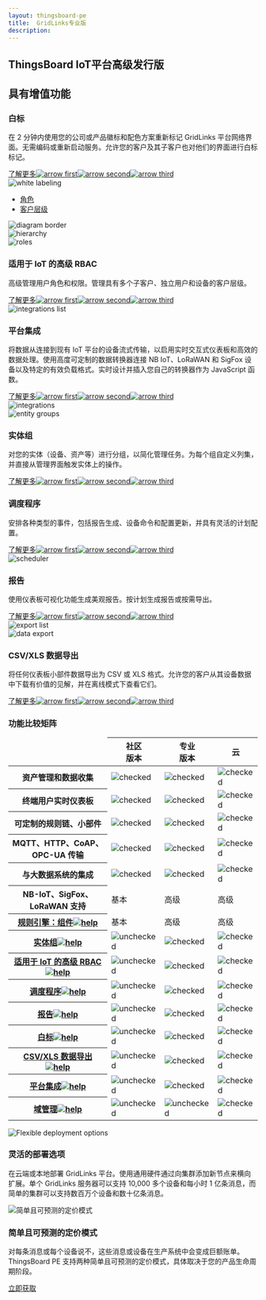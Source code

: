 ```yaml
---
layout: thingsboard-pe
title:  GridLinks专业版
description: 
---
```

<main>
    <section id="tb-customers">
        <div class="main-div">
            <a href="/industries/telecom/#tmobile" aria-hidden="true"><object data="https://img.thingsboard.io/customers/clear/t-mobile.svg"></object></a>
            <a href="https://www.bosch.com/" aria-hidden="true"><object data="https://img.thingsboard.io/customers/clear/bosch.svg"></object></a>
            <a href="https://www.prosegur.com/" aria-hidden="true"><object data="https://img.thingsboard.io/customers/clear/prosegur.svg"></object></a>
            <a href="http://www.engie.sk/en/kontakt" aria-hidden="true"><object data="https://img.thingsboard.io/customers/clear/engie.svg"></object></a>
            <a href="/industries/smart-energy/#circutor" aria-hidden="true"><object data="https://img.thingsboard.io/customers/clear/circutor.svg"></object></a>
            <a href="/industries/telecom/#tektelic" aria-hidden="true"><object data="https://img.thingsboard.io/customers/clear/tektelic.svg"></object></a>
        </div>
    </section>
    <section id="intro">
        <div class="main-div">
            <h1>ThingsBoard IoT平台高级发行版</h1>
            <h2 class="sub-title clari">具有增值功能</h2>
        </div>
    </section>
    <section id="labeling">
        <div class="main-div">
            <div id="features-top">
                <div id="background-white-labeling">
                    <div class="main1"></div><div class="small1"></div><div class="small2"></div><div class="small3"></div>
                </div>
                <div class="block">
                    <div class="feature-des">
                    <h3 class="item-heading">白标</h3>
                    <p>在 2 分钟内使用您的公司或产品徽标和配色方案重新标记 GridLinks 平台网络界面。无需编码或重新启动服务。允许您的客户及其子客户也对他们的界面进行白标标记。</p>
                    <a class="read-more-button" href="/docs/user-guide/white-labeling/">了解更多<img class="arrow first" src="/images/pe/read-more-arrow.svg" alt="arrow first"><img class="arrow second" src="/images/pe/read-more-arrow.svg" alt="arrow second"><img class="arrow third" src="/images/pe/read-more-arrow.svg" alt="arrow third"></a>
                    </div>
                    <img class="preview" src="/images/pe/white-labeling.svg" alt="white labeling">
                </div>
                <div class="block">
                    <div id="diagram" class="feature-des preview">
                        <ul>
                            <li id="menu-item-roles" class="menu-item">
                                <a href="javascript:void(0);" onClick="activatePricingSection('roles')">角色</a>
                            </li>
                            <li id="menu-item-hierarchy" class="menu-item">
                                <a href="javascript:void(0);" onClick="activatePricingSection('hierarchy')">客户层级</a>
                            </li>
                        </ul>
                        <img class="diagram-border" src="/images/pe/diagram-border.svg" alt="diagram border">
                        <div id="hierarchy" class="diagram-content">
                            <img src="/images/pe/hierarchy.svg" alt="hierarchy">
                        </div>
                        <div id="roles" class="diagram-content">
                            <img src="/images/pe/roles.svg" alt="roles">
                        </div>
                    </div>
                    <div class="feature-des"><h3 class="item-heading">适用于 IoT 的高级 RBAC</h3>
                    <p>高级管理用户角色和权限。管理具有多个子客户、独立用户和设备的客户层级。</p>
                    <a class="read-more-button" href="/docs/user-guide/rbac/">了解更多<img class="arrow first" src="/images/pe/read-more-arrow.svg" alt="arrow first"><img class="arrow second" src="/images/pe/read-more-arrow.svg" alt="arrow second"><img class="arrow third" src="/images/pe/read-more-arrow.svg" alt="arrow third"></a>
                    </div>
                </div>
            </div>
        </div>
    </section>
    <section id="integration">
        <div class="main-div">
            <div id="features-top-2">
                <div id="lists-first" >
                    <img class="integrations-list" src="/images/pe/integrations-list.svg" alt="integrations list">
                </div>
                <div id="background-platform-integrations" >
                    <div class="main2"></div><div class="small4"></div><div class="small5"></div>
                </div>
                <div class="block dark">
                    <div class="feature-des"><h3 class="item-heading ">平台集成</h3>
                    <p>将数据从连接到现有 IoT 平台的设备流式传输，以启用实时交互式仪表板和高效的数据处理。使用高度可定制的数据转换器连接 NB IoT、LoRaWAN 和 SigFox 设备以及特定的有效负载格式。实时设计并插入您自己的转换器作为 JavaScript 函数。</p>
                    <a class="read-more-button" href="/docs/user-guide/integrations/">了解更多<img class="arrow first" src="/images/pe/read-more-arrow.svg" alt="arrow first"><img class="arrow second" src="/images/pe/read-more-arrow.svg" alt="arrow second"><img class="arrow third" src="/images/pe/read-more-arrow.svg" alt="arrow third"></a>
                    </div>
                    <img class="preview" src="/images/pe/integrations.svg" alt="integrations">
                </div>
                <div class="block">
                    <img class="preview" src="/images/pe/entity-groups.svg" alt="entity groups">
                    <div class="feature-des"><h3 class="item-heading">实体组</h3>
                    <p>对您的实体（设备、资产等）进行分组，以简化管理任务。为每个组自定义列集，并直接从管理界面触发实体上的操作。</p>
                    <a class="read-more-button" href="/docs/user-guide/groups/">了解更多<img class="arrow first" src="/images/pe/read-more-arrow.svg" alt="arrow first"><img class="arrow second" src="/images/pe/read-more-arrow.svg" alt="arrow second"><img class="arrow third" src="/images/pe/read-more-arrow.svg" alt="arrow third"></a>
                    </div>
                </div>
            </div>
        </div>
    </section>
    <section id="scheduler">
        <div class="main-div">
            <div id="features-top-3">
                <div id="background-scheduler" >
                    <div class="main3"></div><div class="small6"></div><div class="small7"></div><div class="small8"></div>
                </div>
                <div class="block double">
                    <div class="left-textblock feature-des"><h3 class="item-heading">调度程序</h3>
                    <p>安排各种类型的事件，包括报告生成、设备命令和配置更新，并具有灵活的计划配置。</p>
                    <a class="read-more-button" href="/docs/user-guide/scheduler/">了解更多<img class="arrow first" src="/images/pe/read-more-arrow.svg" alt="arrow first"><img class="arrow second" src="/images/pe/read-more-arrow.svg" alt="arrow second"><img class="arrow third" src="/images/pe/read-more-arrow.svg" alt="arrow third"></a>
                    </div>
                    <img class="preview" src="/images/pe/scheduler.svg" alt="scheduler">
                    <div class="right-textblock feature-des"><h3 class="item-heading">报告</h3>
                    <p>使用仪表板可视化功能生成美观报告。按计划生成报告或按需导出。</p>
                    <a class="read-more-button" href="/docs/user-guide/reporting/">了解更多<img class="arrow first" src="/images/pe/read-more-arrow.svg" alt="arrow first"><img class="arrow second" src="/images/pe/read-more-arrow.svg" alt="arrow second"><img class="arrow third" src="/images/pe/read-more-arrow.svg" alt="arrow third"></a>
                    </div>
                </div>
            </div>
        </div>
    </section>
    <section id="export">
        <div class="main-div">
            <div id="features-top-4">
                <div id="lists-second" >
                    <img class="export-list" src="/images/pe/export-list.svg" alt="export list">
                </div>
                <div id="background-data-export" >
                    <div class="bottom"></div><div class="small9"></div>
                </div>
                <div class="block end">
                    <img class="preview" src="/images/pe/data-export.svg" alt="data export">
                    <div class="feature-des"><h3 class="item-heading">CSV/XLS 数据导出</h3>
                    <p>将任何仪表板小部件数据导出为 CSV 或 XLS 格式。允许您的客户从其设备数据中下载有价值的见解，并在离线模式下查看它们。</p>
                    <a class="read-more-button" href="/docs/user-guide/csv-xls-data-export/">了解更多<img class="arrow first" src="/images/pe/read-more-arrow.svg" alt="arrow first"><img class="arrow second" src="/images/pe/read-more-arrow.svg" alt="arrow second"><img class="arrow third" src="/images/pe/read-more-arrow.svg" alt="arrow third"></a>
                    </div>
                </div>
            </div>
        </div>
    </section>
    <section id="matrix">
        <div class="main-div">
        <div id="backg-matrix">
        <div class="community"><div class="coln"><div class="head"></div></div></div>
        <div class="prof"><div class="coln"><div class="head"></div></div></div>
        <div class="cloud"><div class="coln"><div class="head"></div></div></div>
        </div>
        <h3>功能比较矩阵</h3>
        <table>
                <thead>
                    <tr>
                        <td></td>
                        <th>社区<br>版本</th>
                        <th>专业<br>版本</th>
                        <th>云</th>
                    </tr>
                </thead>
                <tbody>
                    <tr>
                        <th>资产管理和数据收集</th>
                        <td><img src="/images/pe/checked.svg" alt="checked"></td>
                        <td><img src="/images/pe/checked.svg" alt="checked"></td>
                        <td><img src="/images/pe/checked.svg" alt="checked"></td>
                    </tr>
                    <tr>
                        <th>终端用户实时仪表板</th>
                        <td><img src="/images/pe/checked.svg" alt="checked"></td>
                        <td><img src="/images/pe/checked.svg" alt="checked"></td>
                        <td><img src="/images/pe/checked.svg" alt="checked"></td>
                    </tr>
                    <tr>
                        <th>可定制的规则链、小部件</th>
                        <td><img src="/images/pe/checked.svg" alt="checked"></td>
                        <td><img src="/images/pe/checked.svg" alt="checked"></td>
                        <td><img src="/images/pe/checked.svg" alt="checked"></td>
                    </tr>
                    <tr>
                        <th>MQTT、HTTP、CoAP、OPC-UA 传输</th>
                        <td><img src="/images/pe/checked.svg" alt="checked"></td>
                        <td><img src="/images/pe/checked.svg" alt="checked"></td>
                        <td><img src="/images/pe/checked.svg" alt="checked"></td>
                    </tr>
                    <tr>
                        <th>与大数据系统的集成</th>
                        <td><img src="/images/pe/checked.svg" alt="checked"></td>
                        <td><img src="/images/pe/checked.svg" alt="checked"></td>
                        <td><img src="/images/pe/checked.svg" alt="checked"></td>
                    </tr>
                    <tr>
                        <th>NB-IoT、SigFox、LoRaWAN 支持</th>
                        <td>基本</td>
                        <td>高级</td>
                        <td>高级</td>
                    </tr>
                    <tr>
                        <th><a href="/docs/user-guide/rule-engine-2-0/overview/">规则引擎：组件<img src="/images/pe/help-black18.svg" alt="help"></a></th>
                        <td>基本</td>
                        <td>高级</td>
                        <td>高级</td>
                    </tr>
                    <tr>
                        <th><a href="/docs/user-guide/groups/">实体组<img src="/images/pe/help-black18.svg" alt="help"></a></th>
                        <td><img src="/images/pe/unchecked.svg" alt="unchecked"></td>
                        <td><img src="/images/pe/checked.svg" alt="checked"></td>
                        <td><img src="/images/pe/checked.svg" alt="checked"></td>
                    </tr>
                    <tr>
                        <th><a href="/docs/user-guide/rbac/">适用于 IoT 的高级 RBAC<img src="/images/pe/help-black18.svg" alt="help"></a></th>
                        <td><img src="/images/pe/unchecked.svg" alt="unchecked"></td>
                        <td><img src="/images/pe/checked.svg" alt="checked"></td>
                        <td><img src="/images/pe/checked.svg" alt="checked"></td>
                    </tr>
                    <tr>
                        <th><a href="/docs/user-guide/scheduler/">调度程序<img src="/images/pe/help-black18.svg" alt="help"></a></th>
                        <td><img src="/images/pe/unchecked.svg" alt="unchecked"></td>
                        <td><img src="/images/pe/checked.svg" alt="checked"></td>
                        <td><img src="/images/pe/checked.svg" alt="checked"></td>
                    </tr>
                    <tr>
                        <th><a href="/docs/user-guide/reporting/">报告<img src="/images/pe/help-black18.svg" alt="help"></a></th>
                        <td><img src="/images/pe/unchecked.svg" alt="unchecked"></td>
                        <td><img src="/images/pe/checked.svg" alt="checked"></td>
                        <td><img src="/images/pe/checked.svg" alt="checked"></td>
                    </tr>
                    <tr>
                        <th><a href="/docs/user-guide/white-labeling/">白标<img src="/images/pe/help-black18.svg" alt="help"></a></th>
                        <td><img src="/images/pe/unchecked.svg" alt="unchecked"></td>
                        <td><img src="/images/pe/checked.svg" alt="checked"></td>
                        <td><img src="/images/pe/checked.svg" alt="checked"></td>
                    </tr>
                    <tr>
                        <th><a href="/docs/user-guide/csv-xls-data-export/">CSV/XLS 数据导出<img src="/images/pe/help-black18.svg" alt="help"></a></th>
                        <td><img src="/images/pe/unchecked.svg" alt="unchecked"></td>
                        <td><img src="/images/pe/checked.svg" alt="checked"></td>
                        <td><img src="/images/pe/checked.svg" alt="checked"></td>
                    </tr>
                    <tr>
                        <th><a href="/docs/user-guide/integrations/">平台集成<img src="/images/pe/help-black18.svg" alt="help"></a></th>
                        <td><img src="/images/pe/unchecked.svg" alt="unchecked"></td>
                        <td><img src="/images/pe/checked.svg" alt="checked"></td>
                        <td><img src="/images/pe/checked.svg" alt="checked"></td>
                    </tr>
                    <tr>
                        <th><a href="/products/paas/domains/">域管理<img src="/images/pe/help-black18.svg" alt="help"></a></th>
                        <td><img src="/images/pe/unchecked.svg" alt="unchecked"></td>
                        <td><img src="/images/pe/unchecked.svg" alt="unchecked"></td>
                        <td><img src="/images/pe/checked.svg" alt="checked"></td>
                    </tr>
                </tbody>
        </table>
        </div>
    </section>
    <section id="features">
        <div class="main-div">
            <div class="item">
                <img src="/images/pe/cloud-premises.svg" alt="Flexible deployment options">
                <h3 class="item-heading">灵活的部署选项</h3>
                <p>在云端或本地部署 GridLinks 平台。使用通用硬件通过向集群添加新节点来横向扩展。单个 GridLinks 服务器可以支持 10,000 多个设备和每小时 1 亿条消息，而简单的集群可以支持数百万个设备和数十亿条消息。</p>
            </div>
            <div class="divider"></div>
            <div class="item">
                <img src="/images/pe/pricing-models.svg" alt="简单且可预测的定价模式">
                <h3 class="item-heading">简单且可预测的定价模式</h3>
                <p>对每条消息或每个设备说不，这些消息或设备在生产系统中会变成巨额账单。ThingsBoard PE 支持两种简单且可预测的定价模式，具体取决于您的产品生命周期阶段。</p>
            </div>
        </div>
    </section>
    <section id="bottom">
        <div class="main-div">
            <a href="/pricing/" class="try-pe">立即获取</a>
        </div>
    </section>
</main>

<script>
	inViewportDefer(function() {
		$("#install-cards main").inViewport(function(px){
			if(px >= 80) {
				$(this).addClass("animated zoomIn");
				return true;
			}
		});
	});

	jqueryDefer(function () {
		activatePricingSection('roles')
	})

	function activatePricingSection(sectionId) {
		$("li.menu-item").removeClass("active");
		$("li.menu-item#menu-item-"+sectionId).addClass("active");
		$("div.diagram-content").css("display", "none");
		$("div.diagram-content#"+sectionId).css("display", "block");
	}
</script>